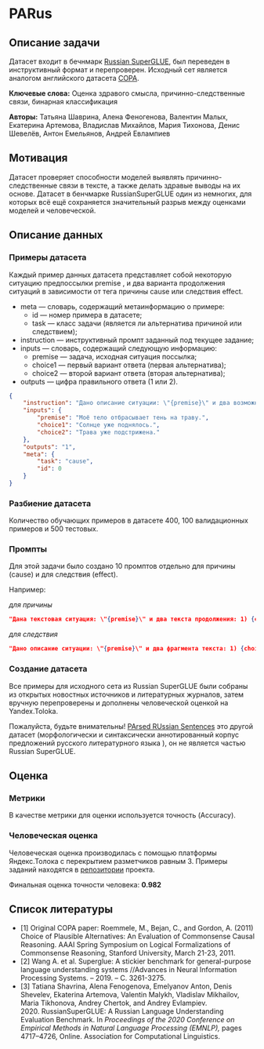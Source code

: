 # PARus

## Описание задачи

Датасет входит в бечнмарк [Russian SuperGLUE](https://russiansuperglue.com/tasks/task_info/PARus), был переведен в инструктивный формат и перепроверен. Исходный сет является аналогом английского датасета [COPA](https://people.ict.usc.edu/~gordon/copa.html).

**Ключевые слова:** Оценка здравого смысла, причинно-следственные связи, бинарная классификация

**Авторы:** Татьяна Шаврина, Алена Феногенова, Валентин Малых, Екатерина Артемова, Владислав Михайлов, Мария Тихонова, Денис Шевелёв, Антон Емельянов, Андрей Евлампиев

## Мотивация

Датасет проверяет способности моделей выявлять причинно-следственные связи в тексте, а также делать здравые выводы на их основе. Датасет в бенчмарке RussianSuperGLUE один из немногих, для которых всё ещё сохраняется значительный разрыв между оценками моделей и человеческой.

## Описание данных

### Примеры датасета

Каждый пример данных датасета представляет собой некоторую ситуацию предпоссылки premise , и два варианта продолжения ситуаций в зависимости от тега причины cause или следствия effect.

- meta — словарь, содержащий метаинформацию о примере:
    - id — номер примера в датасете;
    - task — класс задачи (является ли альтернатива причиной или следствием);
- instruction — инструктивный промпт заданный под текущее задание;
- inputs — словарь, содержащий следующую информацию:
    - premise — задача, исходная ситуация поссылка;
    - choice1 — первый вариант ответа (первая альтернатива);
    - choice2 — второй вариант ответа (вторая альтернатива);
- outputs — цифра правильного ответа (1 или 2).


```json
{
    "instruction": "Дано описание ситуации: \"{premise}\" и два возможных продолжения текста: 1. {choice1} 2. {choice2} Определи, какой из двух фрагментов является причиной описанной ситуации? Выведи одну цифру правильного ответа.",
    "inputs": {
        "premise": "Моё тело отбрасывает тень на траву.",
        "choice1": "Солнце уже поднялось.",
        "choice2": "Трава уже подстрижена."
    },
    "outputs": "1",
    "meta": {
        "task": "cause",
        "id": 0
    }
}
```

### Разбиение датасета

Количество обучающих примеров в датаcете 400, 100 валидационных примеров и 500 тестовых.

### Промпты

Для этой задачи было создано 10 промптов отдельно для причины (cause) и для следствия (effect).

Например:

*для причины*

```json
"Дана текстовая ситуация: \"{premise}\" и два текста продолжения: 1) {choice1} 2) {choice2} Определи, какой из двух фрагментов является причиной описанной ситуации? В качестве ответа выведи одну цифру 1 или 2."
```

*для следствия*

```json
"Дано описание ситуации: \"{premise}\" и два фрагмента текста: 1) {choice1} 2) {choice2} Определи, какой из двух фрагментов является следствием описанной ситуации? В качестве ответа выведи цифру 1 (первый текст) или 2 (второй текст)."
```

### Создание датасета

Все примеры для исходного сета из Russian SuperGLUE были собраны из открытых новостных источников и литературных журналов, затем вручную перепроверены и дополнены человеческой оценкой на Yandex.Toloka.

Пожалуйста, будьте внимательны! [PArsed RUssian Sentences](https://parus-proj.github.io/PaRuS/parus_pipe.html) это другой датасет (морфологически и синтаксически аннотированный корпус предложений русского литературного языка ), он не является частью Russian SuperGLUE.

## Оценка

### Метрики

В качестве метрики для оценки используется точность (Accuracy).

### Человеческая оценка

Человеческая оценка производилась с помощью платформы Яндекс.Толока с перекрытием разметчиков равным 3. Примеры заданий находятся в [репозитории](https://github.com/RussianNLP/RussianSuperGLUE/tree/master/HumanBenchmark/PARus) проекта.

Финальная оценка точности человека: **0.982**

## Список литературы

- [1] Original COPA paper: Roemmele, M., Bejan, C., and Gordon, A. (2011) Choice of Plausible Alternatives: An Evaluation of Commonsense Causal Reasoning. AAAI Spring Symposium on Logical Formalizations of Commonsense Reasoning, Stanford University, March 21-23, 2011.
- [2] Wang A. et al. Superglue: A stickier benchmark for general-purpose language understanding systems //Advances in Neural Information Processing Systems. – 2019. – С. 3261-3275.
- [3] Tatiana Shavrina, Alena Fenogenova, Emelyanov Anton, Denis Shevelev, Ekaterina Artemova, Valentin Malykh, Vladislav Mikhailov, Maria Tikhonova, Andrey Chertok, and Andrey Evlampiev. 2020. RussianSuperGLUE: A Russian Language Understanding Evaluation Benchmark. In *Proceedings of the 2020 Conference on Empirical Methods in Natural Language Processing (EMNLP),* pages 4717–4726, Online. Association for Computational Linguistics.
